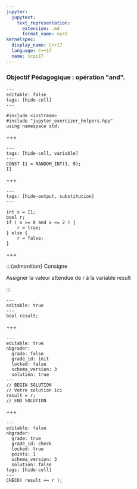 ```yaml
---
jupyter:
  jupytext:
    text_representation:
      extension: .md
      format_name: myst
kernelspec:
  display_name: C++17
  language: C++17
  name: xcpp17
---
```


### Objectif Pédagogique : opération "and".

```{code-cell} c++
---
editable: false
tags: [hide-cell]
---

#include <iostream>
#include "jupyter_exercizer_helpers.hpp"
using namespace std;
```

+++

```{code-cell} c++
---
tags: [hide-cell, variable]
---
CONST I1 = RANDOM_INT(3, 9);
I1
```

+++

```{code-cell} c++
---
tags: [hide-output, substitution]
---

int x = I1;
bool r;
if ( x >= 0 and x <= 2 ) {
    r = true;
} else {
    r = false;
}

```

+++

:::{admonition} Consigne

Assigner la valeur attendue de r à la variable result

:::

```{code-cell} c++
---
editable: true
---
bool result;
```

+++

```{code-cell}
---
editable: true
nbgrader:
  grade: false
  grade_id: init
  locked: false
  schema_version: 3
  solution: true
---
// BEGIN SOLUTION
// Votre solution ici
result = r;
// END SOLUTION
```

+++

```{code-cell}
---
editable: false
nbgrader:
  grade: true
  grade_id: check
  locked: true
  points: 1
  schema_version: 3
  solution: false
tags: [hide-cell]
---
CHECK( result == r );
```
